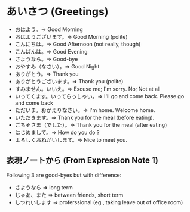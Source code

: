 # あいさつ (Greetings)

* おはよう。=> Good Morning
* おはようございます。=> Good Morning (polite)
* こんにちは。=> Good Afternoon (not really, though)
* こんばんは。=> Good Evening
* さようなら。=> Good-bye
* おやすみ（なさい）。=> Good Night
* ありがとう。=> Thank you
* ありがとうございます。=> Thank you (polite)
* すみません。いいえ。=> Excuse me; I'm sorry. No; Not at all
* いってくます。いってらっしゃい。=> I'll go and come back. Please go and come back
* ただいま。おかえりなさい。=> I'm home. Welcome home.
* いただきます。=> Thank you for the meal (before eating).
* ごちそさま（でした）。=> Thank you for the meal (after eating)
* はじめまして。=> How do you do ?
* よろしくおねがいします。=> Nice to meet you.

## 表現ノートから (From Expression Note 1)

Following 3 are good-byes but with difference:

* さようなら => long term
* じゃあ、また => between friends, short term
* しつれいします => proferssional (eg., taking leave out of office room)

